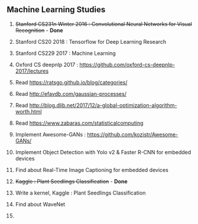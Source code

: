 ## Machine Learning Studies

1. ~~Stanford CS231n Winter 2016 : Convolutional Neural Networks for Visual Recognition~~ - **Done**

2. Stanford CS20 2018 : Tensorflow for Deep Learning Research

3. Stanford CS229 2017 : Machine Learning 

4. Oxford CS deepnlp 2017 : https://github.com/oxford-cs-deepnlp-2017/lectures

5. Read https://ratsgo.github.io/blog/categories/

6. Read http://efavdb.com/gaussian-processes/

7. Read http://blog.dlib.net/2017/12/a-global-optimization-algorithm-worth.html

8. Read https://www.zabaras.com/statisticalcomputing

9. Implement Awesome-GANs : https://github.com/kozistr/Awesome-GANs/

10. Implement Object Detection with Yolo v2 & Faster R-CNN for embedded devices

11. Find about Real-Time Image Captioning for embedded devices

12. ~~Kaggle : Plant Seedlings Classification~~ - **Done**

13. Write a kernel, Kaggle : Plant Seedlings Classification

14. Find about WaveNet

15. 
